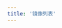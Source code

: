 ```yaml
---
title: '镜像列表'
---
```


<script setup>
  import TheMirList from "@/views/download/TheMirList.vue"
</script>

<TheMirList />
